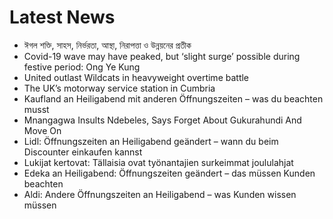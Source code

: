 # Latest News
-  ঈগল শক্তি, সাহস, নির্ভরতা, আস্থা, নিরাপত্তা ও উন্নয়নের প্রতীক
-  Covid-19 wave may have peaked, but ‘slight surge’ possible during festive period: Ong Ye Kung
-  United outlast Wildcats in heavyweight overtime battle
-  The UK’s motorway service station in Cumbria
-  Kaufland an Heiligabend mit anderen Öffnungszeiten – was du beachten musst
-  Mnangagwa Insults Ndebeles, Says Forget About Gukurahundi And Move On
-  Lidl: Öffnungszeiten an Heiligabend geändert – wann du beim Discounter einkaufen kannst
-  Lukijat kertovat: Tällaisia ovat työnantajien surkeimmat joululahjat
-  Edeka an Heiligabend: Öffnungszeiten geändert – das müssen Kunden beachten
-  Aldi: Andere Öffnungszeiten an Heiligabend – was Kunden wissen müssen
